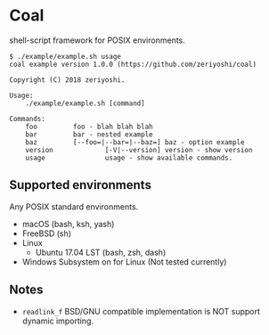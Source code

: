 # Coal

shell-script framework for POSIX environments.

```shell
$ ./example/example.sh usage
coal example version 1.0.0 (https://github.com/zeriyoshi/coal)

Copyright (C) 2018 zeriyoshi.

Usage:
    ./example/example.sh [command]

Commands:
    foo         foo - blah blah blah
    bar         bar - nested example
    baz         [--foo=|--bar=|--baz=] baz - option example
    version             [-V|--version] version - show version
    usage               usage - show available commands.

```

## Supported environments

Any POSIX standard environments.

* macOS (bash, ksh, yash)
* FreeBSD (sh)
* Linux
    * Ubuntu 17.04 LST (bash, zsh, dash)
* Windows Subsystem on for Linux (Not tested currently)

## Notes

* `readlink_f` BSD/GNU compatible implementation is NOT support dynamic importing.
